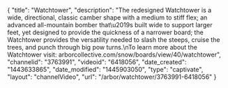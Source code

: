 {
    "title": "Watchtower",
    "description": "The redesigned Watchtower is a wide, directional, classic camber shape with a medium to stiff flex; an advanced all-mountain bomber that\u2019s built wide to support larger feet, yet designed to provide the quickness of a narrower board; the Watchtower provides the versatility needed to slash the steeps, cruise the trees, and punch through big pow turns.\nTo learn more about the Watchtower visit: arborcollective.com\/snow\/boards\/view\/40\/watchtower",
    "channelid": "3763991",
    "videoid": "6418056",
    "date_created": "1443633865",
    "date_modified": "1445903050",
    "type": "captivate",
    "layout": "channelVideo",
    "url": "\/arbor\/watchtower\/3763991-6418056"
}